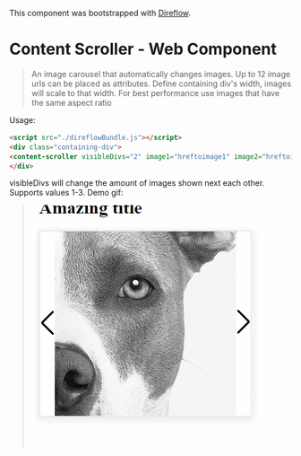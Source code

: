 This component was bootstrapped with [Direflow](https://direflow.io).

# Content Scroller - Web Component
> An image carousel that automatically changes images. Up to 12 image urls can be placed as attributes.
Define containing div's width, images will scale to that width. For best performance use images that have the same aspect ratio

Usage:

```html
<script src="./direflowBundle.js"></script>
<div class="containing-div">
<content-scroller visibleDivs="2" image1="hreftoimage1" image2="hreftoimage2" etc...></content-scroller>
</div>
```
visibleDivs will change the amount of images shown next each other. Supports values 1-3.
Demo gif:

> <img src="scroller_animation.gif"/>
